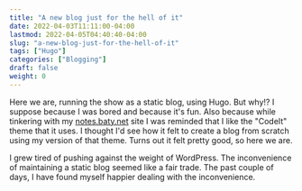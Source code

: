```yaml
---
title: "A new blog just for the hell of it"
date: 2022-04-03T11:11:00-04:00
lastmod: 2022-04-05T04:40:40-04:00
slug: "a-new-blog-just-for-the-hell-of-it"
tags: ["Hugo"]
categories: ["Blogging"]
draft: false
weight: 0
---
```


Here we are, running the show as a static blog, using Hugo. But why!? I suppose because I was bored and because it's fun. Also because while tinkering with my [notes.baty.net](https://notes.baty.net) site I was reminded that I like the "CodeIt" theme that it uses. I thought I'd see how it felt to create a blog from scratch using my version of that theme. Turns out it felt pretty good, so here we are.

I grew tired of pushing against the weight of WordPress.  The inconvenience of maintaining a static blog seemed like a fair trade. The past couple of days, I have found myself happier dealing with the inconvenience.

[//]: # "Exported with love from a post written in Org mode"
[//]: # "- https://github.com/kaushalmodi/ox-hugo"
